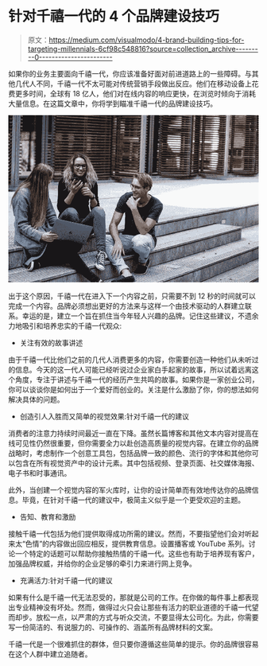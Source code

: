# 针对千禧一代的 4 个品牌建设技巧

> 原文：<https://medium.com/visualmodo/4-brand-building-tips-for-targeting-millennials-6cf98c548816?source=collection_archive---------0----------------------->

如果你的业务主要面向千禧一代，你应该准备好面对前进道路上的一些障碍。与其他几代人不同，千禧一代不太可能对传统营销手段做出反应。他们在移动设备上花费更多时间，全球有 18 亿人，他们对在线内容的响应更快，在浏览时倾向于消耗大量信息。在这篇文章中，你将学到瞄准千禧一代的品牌建设技巧。

![](img/fa2a54a748512c13eb903d6d3a29b14e.png)

出于这个原因，千禧一代在进入下一个内容之前，只需要不到 12 秒的时间就可以完成一个内容。品牌必须想出更好的方法来与这样一个由技术驱动的人群建立联系。幸运的是，建立一个旨在抓住当今年轻人兴趣的品牌。记住这些建议，不遗余力地吸引和培养忠实的千禧一代观众:

*   关注有效的故事讲述

由于千禧一代比他们之前的几代人消费更多的内容，你需要创造一种他们从未听过的信息。今天的这一代人可能已经听说过企业家白手起家的故事，所以试着远离这个角度，专注于讲述与千禧一代的经历产生共鸣的故事。如果你是一家创业公司，你可以谈谈你是如何出于一个爱好而创业的。关注是什么激励了你，你的想法如何解决具体的问题。

*   创造引人入胜而又简单的视觉效果:针对千禧一代的建议

消费者的注意力持续时间最近一直在下降。虽然长篇博客和其他文本内容对提高在线可见性仍然很重要，但你需要全力以赴创造高质量的视觉内容。在建立你的品牌战略时，考虑制作一个创意工具包，包括品牌一致的颜色、流行的字体和其他你可以包含在所有视觉资产中的设计元素。其中包括视频、登录页面、社交媒体海报、电子书和时事通讯。

此外，当创建一个视觉内容的军火库时，让你的设计简单而有效地传达你的品牌信息。毕竟，在针对千禧一代的建议中，极简主义似乎是一个更受欢迎的主题。

*   告知、教育和激励

接触千禧一代包括为他们提供取得成功所需的建议。然而，不要指望他们会对听起来太“色情”的内容做出回应相反，提供教育信息。设置播客或 YouTube 系列。讨论一个特定的话题可以帮助你接触热情的千禧一代。这些也有助于培养现有客户，加强品牌权威，并给你的企业足够的牵引力来进行网上竞争。

*   充满活力:针对千禧一代的建议

如果有什么是千禧一代无法忍受的，那就是公司的工作。在你做的每件事上都表现出专业精神没有坏处。然而，做得过火只会让那些有活力的职业道德的千禧一代望而却步。放松一点，以严肃的方式与听众交流，不要显得太公司化。为此，你需要写一份简洁的、有说服力的、可操作的、涵盖所有品牌材料的文案。

千禧一代是一个很难抓住的群体，但只要你遵循这些简单的提示。你的品牌很容易在这个人群中建立追随者。